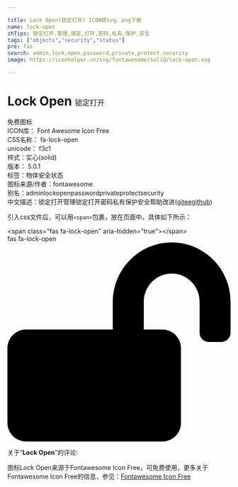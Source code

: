 ```yaml
---

title: Lock Open(锁定打开) ICON转svg、png下载
name: lock-open
zhTips: 锁定打开,管理,锁定,打开,密码,私有,保护,安全
tags: ["objects","security","status"]
pre: fas
search: admin,lock,open,password,private,protect,security
image: https://iconhelper.cn/svg/fontawesome/solid/lock-open.svg

---
```


# Lock Open  <small style="font-size: 60%;font-weight: 100">锁定打开</small>


<div class="detail-page">
<p>
<span><span class="badge-success badge">免费图标</span> </span>
<br/>
<span>
ICON库：
<span class="badge-secondary badge">Font Awesome Icon Free</span> 
</span>
<br/>
<span>
CSS名称：
<span class="badge-secondary badge">fa-lock-open</span> 
</span>
<br/>
<span>
unicode：
<span class="badge-secondary badge">f3c1</span> 
<copy-btn content='f3c1' btn-title=""></copy-btn>
<copy-btn :content='String.fromCodePoint(parseInt("f3c1", 16))' btn-title="复制U"></copy-btn>
</span><br/><span>样式：<span class="badge-light badge">实心(solid)</span></span>
<br/>
<span>
版本：
<span class="badge-secondary badge">5.0.1</span> 
</span><br/><span>标签：<span class="badge-light badge"><router-link to="/tags/objects.html">物体</router-link></span><span class="badge-light badge"><router-link to="/tags/security.html">安全</router-link></span><span class="badge-light badge"><router-link to="/tags/status.html">状态</router-link></span></span>
<br/>
<span>图标来源/作者：<span class="badge-light badge">fontawesome</span></span> 
<br/>
<span>别名：<span class="badge-light badge">admin</span><span class="badge-light badge">lock</span><span class="badge-light badge">open</span><span class="badge-light badge">password</span><span class="badge-light badge">private</span><span class="badge-light badge">protect</span><span class="badge-light badge">security</span></span><br/><span class="zh-detail">中文描述：<span class="badge-primary badge">锁定打开</span><span class="badge-primary badge">管理</span><span class="badge-primary badge">锁定</span><span class="badge-primary badge">打开</span><span class="badge-primary badge">密码</span><span class="badge-primary badge">私有</span><span class="badge-primary badge">保护</span><span class="badge-primary badge">安全</span><span class="help-link"><span>帮助改进</span>(<a href="https://gitee.com/liuwave/icon-helper/edit/master/json/fontawesome/solid/lock-open.json" target="_blank" rel="noopener noreferrer">gitee</a><a href="https://github.com/liuwave/icon-helper/edit/master/json/fontawesome/solid/lock-open.json" target="_blank" rel="noopener noreferrer">github</a></span>)</span><br/>
</p>
</div>
<div class="alert alert-dark">
  <i class="fas fa-lock-open fa-xs"></i>
  <i class="fas fa-lock-open fa-sm"></i>
  <i class="fas fa-lock-open fa-lg"></i>
  <i class="fas fa-lock-open fa-2x"></i>
  <i class="fas fa-lock-open fa-3x"></i>
  <i class="fas fa-lock-open fa-5x"></i>
  <i class="fas fa-lock-open fa-7x"></i>
</div>
<div>
  <p>引入css文件后，可以用<code>&lt;span&gt;</code>包裹，放在页面中。具体如下所示：    
  </p>
  <div class="alert alert-primary" style="font-size: 14px">
    &lt;span class="fas fa-lock-open" aria-hidden="true"&gt;&lt;/span&gt;
    <copy-btn content='<span class="fas fa-lock-open" aria-hidden="true"></span>'></copy-btn>
  </div>
  <div class="alert alert-secondary">
    <i class="fas fa-lock-open"
    style="font-size: 24px"
    aria-hidden="true"></i> fas fa-lock-open
    <copy-btn content="fas fa-lock-open" btn-title="复制图标名称"></copy-btn>
  </div>
</div>
<div id="svg" class="svg-wrap">
<svg xmlns="http://www.w3.org/2000/svg" viewBox="0 0 576 512"><path d="M423.5 0C339.5.3 272 69.5 272 153.5V224H48c-26.5 0-48 21.5-48 48v192c0 26.5 21.5 48 48 48h352c26.5 0 48-21.5 48-48V272c0-26.5-21.5-48-48-48h-48v-71.1c0-39.6 31.7-72.5 71.3-72.9 40-.4 72.7 32.1 72.7 72v80c0 13.3 10.7 24 24 24h32c13.3 0 24-10.7 24-24v-80C576 68 507.5-.3 423.5 0z"/></svg>
</div>
<detail full-name='fa-lock-open'></detail>
<div class="icon-detail__container">
<p>关于“<b>Lock Open</b>”的评论:</p>
</div>
<Vssue title="关于“Lock Open”的评论" />    
<div><p>图标Lock Open来源于Fontawesome Icon Free，可免费使用，更多关于  Fontawesome Icon Free的信息，参见：<a target="_blank" href="https://iconhelper.cn/fontawesome.html">Fontawesome Icon Free</a>
</p></div>
